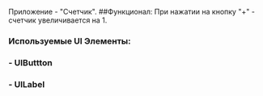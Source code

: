 Приложение - "Счетчик".
##Функционал: При нажатии на кнопку "+" - счетчик увеличивается на 1.
### Используемые UI Элементы:
### - UIButtton
### - UILabel
